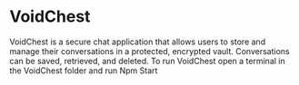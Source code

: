 # VoidChest
 VoidChest is a secure chat application that allows users to store and manage their conversations in a protected, encrypted vault. Conversations can be saved, retrieved, and deleted.
To run VoidChest open a terminal in the VoidChest folder and run
Npm Start
